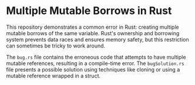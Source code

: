 # Multiple Mutable Borrows in Rust

This repository demonstrates a common error in Rust: creating multiple mutable borrows of the same variable.  Rust's ownership and borrowing system prevents data races and ensures memory safety, but this restriction can sometimes be tricky to work around.

The `bug.rs` file contains the erroneous code that attempts to have multiple mutable references, resulting in a compile-time error. The `bugSolution.rs` file presents a possible solution using techniques like cloning or using a mutable reference wrapped in a struct.